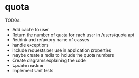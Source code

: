 # quota

TODOs:

- Add cache to user
- Return the number of quota for each user in /users/quota api
- Rethink and refactory name of classes
- handle exceptions
- include requests per use in application properties
- maybe create a redis to include the quota numbers
- Create diagrams explaining the code
- Update readme
- Implement Unit tests